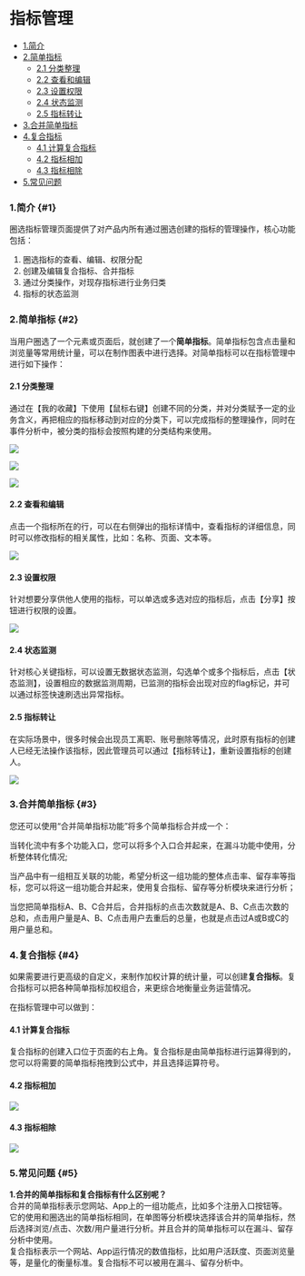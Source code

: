 # 指标管理

* [1.简介](circle-metrics-management.md#1)
* [2.简单指标](circle-metrics-management.md#2)
  * [2.1 分类整理](circle-metrics-management.md#21-fen-lei-zheng-li)
  * [2.2 查看和编辑](circle-metrics-management.md#22-cha-kan-he-bian-ji)
  * [2.3 设置权限](circle-metrics-management.md#23-she-zhi-quan-xian)
  * [2.4 状态监测](circle-metrics-management.md#24-zhuang-tai-jian-ce)
  * [2.5 指标转让](circle-metrics-management.md#25-zhi-biao-zhuan-rang)
* [3.合并简单指标](circle-metrics-management.md#3)
* [4.复合指标](circle-metrics-management.md#4)
  * [4.1 计算复合指标](circle-metrics-management.md#41-ji-suan-fu-he-zhi-biao)
  * [4.2 指标相加](circle-metrics-management.md#42-zhi-biao-xiang-jia)
  * [4.3 指标相除](circle-metrics-management.md#43-zhi-biao-xiang-chu)
* [5.常见问题](circle-metrics-management.md#5)

### 1.**简介** {#1}

圈选指标管理页面提供了对产品内所有通过圈选创建的指标的管理操作，核心功能包括：

1. 圈选指标的查看、编辑、权限分配
2. 创建及编辑复合指标、合并指标
3. 通过分类操作，对现存指标进行业务归类
4. 指标的状态监测

### 2.**简单指标** {#2}

当用户圈选了一个元素或页面后，就创建了一个**简单指标**。简单指标包含点击量和浏览量等常用统计量，可以在制作图表中进行选择。对简单指标可以在指标管理中进行如下操作：

#### 2.1 分类整理

通过在【我的收藏】下使用【鼠标右键】创建不同的分类，并对分类赋予一定的业务含义，再把相应的指标移动到对应的分类下，可以完成指标的整理操作，同时在事件分析中，被分类的指标会按照构建的分类结构来使用。

![](https://docs.growingio.com/.gitbook/assets/zhi-biao-guan-li-xin-jian-fen-lei.png)

![](https://docs.growingio.com/.gitbook/assets/zhi-biao-guan-li-fen-lei-2.png)

![](https://docs.growingio.com/.gitbook/assets/shi-jian-fen-xi-zhi-biao-xia-la.png)

#### 2.2 查看和编辑

点击一个指标所在的行，可以在右侧弹出的指标详情中，查看指标的详细信息，同时可以修改指标的相关属性，比如：名称、页面、文本等。

![](https://docs.growingio.com/.gitbook/assets/zhi-biao-guan-li-xiang-qing.png)

#### 2.3 设置权限

针对想要分享供他人使用的指标，可以单选或多选对应的指标后，点击【分享】按钮进行权限的设置。

![](https://docs.growingio.com/.gitbook/assets/zhi-biao-guan-li-quan-xian.png)

#### 2.4 状态监测

针对核心关键指标，可以设置无数据状态监测，勾选单个或多个指标后，点击【状态监测】，设置相应的数据监测周期，已监测的指标会出现对应的flag标记，并可以通过标签快速刷选出异常指标。

#### 2.5 指标转让

在实际场景中，很多时候会出现员工离职、账号删除等情况，此时原有指标的创建人已经无法操作该指标，因此管理员可以通过【指标转让】，重新设置指标的创建人。

![](https://docs.growingio.com/.gitbook/assets/zhi-biao-guan-li-gong-neng-qu.png)

### 3.合并简单指标 {#3}

您还可以使用“合并简单指标功能”将多个简单指标合并成一个：

当转化流中有多个功能入口，您可以将多个入口合并起来，在漏斗功能中使用，分析整体转化情况;

当产品中有一组相互关联的功能，希望分析这一组功能的整体点击率、留存率等指标，您可以将这一组功能合并起来，使用复合指标、留存等分析模块来进行分析；

当您把简单指标A、B、C合并后，合并指标的点击次数就是A、B、C点击次数的总和，点击用户量是A、B、C点击用户去重后的总量，也就是点击过A或B或C的用户量总和。

### 4.**复合指标** {#4}

如果需要进行更高级的自定义，来制作加权计算的统计量，可以创建**复合指标**。复合指标可以把各种简单指标加权组合，来更综合地衡量业务运营情况。

在指标管理中可以做到：

#### 4.1 计算复合指标

复合指标的创建入口位于页面的右上角。复合指标是由简单指标进行运算得到的，您可以将需要的简单指标拖拽到公式中，并且选择运算符号。

#### 4.2 指标相加

![](https://docs.growingio.com/.gitbook/assets/zhi-biao-guan-li-xiang-jia.png)

#### 4.3 指标相除

![](https://docs.growingio.com/.gitbook/assets/zhi-biao-guan-li-xiang-chu.png)

### 5.常见问题 {#5}

**1.合并的简单指标和复合指标有什么区别呢？**  
合并的简单指标表示您网站、App上的一组功能点，比如多个注册入口按钮等。  
它的使用和圈选出的简单指标相同，在单图等分析模块选择该合并的简单指标，然后选择浏览/点击、次数/用户量进行分析。并且合并的简单指标可以在漏斗、留存分析中使用。  
复合指标表示一个网站、App运行情况的数值指标，比如用户活跃度、页面浏览量等，是量化的衡量标准。复合指标不可以被用在漏斗、留存分析中。

